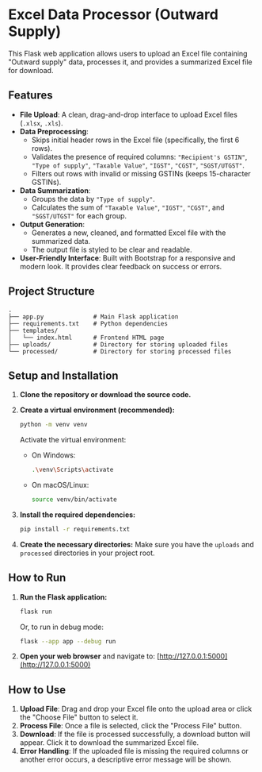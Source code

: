 # Excel Data Processor (Outward Supply)

This Flask web application allows users to upload an Excel file containing "Outward supply" data, processes it, and provides a summarized Excel file for download.

## Features

- **File Upload**: A clean, drag-and-drop interface to upload Excel files (`.xlsx`, `.xls`).
- **Data Preprocessing**:
  - Skips initial header rows in the Excel file (specifically, the first 6 rows).
  - Validates the presence of required columns: `"Recipient's GSTIN"`, `"Type of supply"`, `"Taxable Value"`, `"IGST"`, `"CGST"`, `"SGST/UTGST"`.
  - Filters out rows with invalid or missing GSTINs (keeps 15-character GSTINs).
- **Data Summarization**:
  - Groups the data by `"Type of supply"`.
  - Calculates the sum of `"Taxable Value"`, `"IGST"`, `"CGST"`, and `"SGST/UTGST"` for each group.
- **Output Generation**:
  - Generates a new, cleaned, and formatted Excel file with the summarized data.
  - The output file is styled to be clear and readable.
- **User-Friendly Interface**: Built with Bootstrap for a responsive and modern look. It provides clear feedback on success or errors.

## Project Structure

```
.
├── app.py              # Main Flask application
├── requirements.txt    # Python dependencies
├── templates/
│   └── index.html      # Frontend HTML page
├── uploads/            # Directory for storing uploaded files
└── processed/          # Directory for storing processed files
```

## Setup and Installation

1.  **Clone the repository or download the source code.**

2.  **Create a virtual environment (recommended):**
    ```bash
    python -m venv venv
    ```
    Activate the virtual environment:
    - On Windows:
      ```bash
      .\venv\Scripts\activate
      ```
    - On macOS/Linux:
      ```bash
      source venv/bin/activate
      ```

3.  **Install the required dependencies:**
    ```bash
    pip install -r requirements.txt
    ```

4.  **Create the necessary directories:**
    Make sure you have the `uploads` and `processed` directories in your project root.

## How to Run

1.  **Run the Flask application:**
    ```bash
    flask run
    ```
    Or, to run in debug mode:
    ```bash
    flask --app app --debug run
    ```

2.  **Open your web browser** and navigate to:
    [http://127.0.0.1:5000](http://127.0.0.1:5000)

## How to Use

1.  **Upload File**: Drag and drop your Excel file onto the upload area or click the "Choose File" button to select it.
2.  **Process File**: Once a file is selected, click the "Process File" button.
3.  **Download**: If the file is processed successfully, a download button will appear. Click it to download the summarized Excel file.
4.  **Error Handling**: If the uploaded file is missing the required columns or another error occurs, a descriptive error message will be shown.
